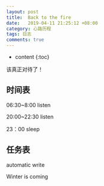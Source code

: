 ```yaml
---
layout: post
title:  Back to the fire
date:   2019-04-11 21:25:12 +08:00
category: 心路历程
tags: 日志
comments: true
---
```


* content
{:toc}


该真正对待了！












## 时间表

06:30~8:00 listen

20:00~22:30 listen

23：00 sleep

## 任务表

automatic write

Winter is coming
